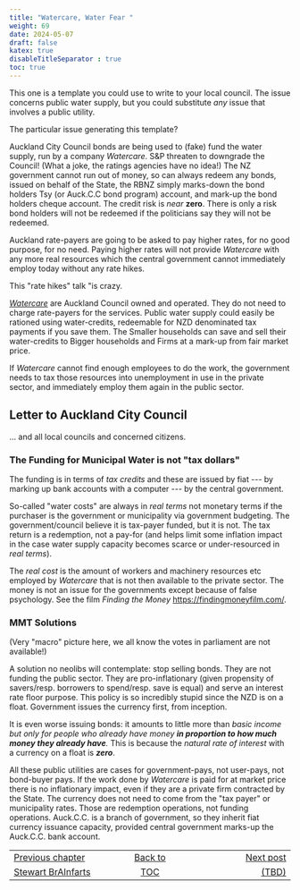 ```yaml
---
title: "Watercare, Water Fear "
weight: 69
date: 2024-05-07
draft: false
katex: true
disableTitleSeparator : true
toc: true
---
```


This one is a template you could use to write to your local council. The 
issue concerns public water supply, but you could substitute *any* issue 
that involves a public utility.

The particular issue generating this template?

Auckland City Council bonds are being used to (fake) fund the water supply, 
run by a company *Watercare*. S&P threaten to downgrade the Council! (What a 
joke, the ratings agencies have no idea!) The NZ government cannot run out of 
money, so can always redeem any bonds, issued on behalf of the State, the 
RBNZ simply marks-down the bond holders Tsy (or Auck.C.C bond program) 
account, and mark-up the bond holders cheque account. The credit risk 
is _near_ **zero**. There is only a risk bond holders will not be redeemed 
if the politicians say they will not be redeemed.

Auckland rate-payers are going to be asked to pay higher rates, for no 
good purpose, for no need. Paying higher rates will 
not provide *Watercare* with any more real resources which the central 
government cannot immediately employ today without any rate hikes.

This "rate hikes" talk "is crazy. 

*[Watercare](https://www.watercare.co.nz/About-us/Who-we-are)* 
are Auckland Council owned and operated. They do not need to charge 
rate-payers for the services. Public water supply could easily be rationed 
using water-credits, redeemable for NZD denominated tax payments if you 
save them. The Smaller households can save and sell their water-credits to 
Bigger households and Firms at a mark-up from fair market price.

If *Watercare* cannot find enough employees to do the work, the government 
needs to tax those resources into unemployment in use in the private sector, 
and immediately employ them again in the public sector.


## Letter to Auckland City Council

... and all local councils and concerned citizens.

### The Funding for Municipal Water is not "tax dollars"

The funding is in terms of *tax credits* and these are issued by 
fiat --- by marking up bank accounts with a computer --- by the central 
government.

So-called "water costs" are always in *real terms* not monetary terms if 
the purchaser is the government or municipality via government budgeting. 
The government/council believe it is tax-payer funded, but it is not. The 
tax return is a redemption, not a pay-for (and helps limit some inflation 
impact in the case water supply capacity becomes scarce or under-resourced 
in *real terms*).

The *real cost* is the amount of workers and machinery resources etc 
employed by *Watercare* that is not then available to the private sector. 
The money is not an issue for the governments except because of false 
psychology. See the film 
*Finding the Money* <https://findingmoneyfilm.com/>.
 
### MMT Solutions

(Very "macro" picture here, we all know the votes in parliament are not 
available!)

A solution no neolibs will contemplate: stop selling bonds. They are not 
funding the public sector. They are pro-inflationary (given propensity of 
savers/resp. borrowers to spend/resp. save is equal) and serve an interest 
rate floor purpose. This policy is so incredibly stupid since the NZD is 
on a float. Government issues the currency first, from inception.

It is even worse issuing bonds: it amounts to little more than 
_basic income but only for people who already have money **in proportion to how much money they already have**._  This is because the _natural rate of interest_ with a currency on a float is **_zero_**.

All these public utilities are cases for government-pays, not user-pays, not 
bond-buyer pays. If the work done by *Watercare* is paid for at market price 
there is no inflationary impact, even if they are a private firm contracted 
by the State. The currency does not need to come from the "tax payer" or 
municipality rates. Those are redemption operations, not funding operations. 
Auck.C.C. is a branch of government, so they inherit fiat currency issuance 
capacity, provided central government marks-up the Auck.C.C. bank account.
     
     
<table style="border-collapse: collapse; border=0;">
    <colgroup>
       <col span="1" style="width: 20%;">
       <col span="1" style="width: 20%;">
       <col span="1" style="width: 20%;">
    </colgroup>
<tr style="border: 1px solid color:#0f0f0f;">
<td style="border: 1px solid color:#0f0f0f;">
<a href="../67_stewart_brainfarts">Previous chapter</a></td>
<td style="border: 1px solid color:#0f0f0f; text-align:center;">
<a href="../">Back to</a></td>
<td style="border: 1px solid color:#0f0f0f; text-align:right;">
<a href="./">Next post</a></td>
</tr>
<tr style="border: 1px solid color:#0f0f0f;">
<td style="border: 1px solid color:#0f0f0f;">
<a href="../67_stewart_brainfarts">Stewart BrAInfarts</a></td>
<td style="border: 1px solid color:#0f0f0f; text-align:center;">
<a href="../">TOC</a></td>
<td style="border: 1px solid color:#0f0f0f; text-align:right;">
<a href="./">(TBD)</a></td>
</tr>
</table>
